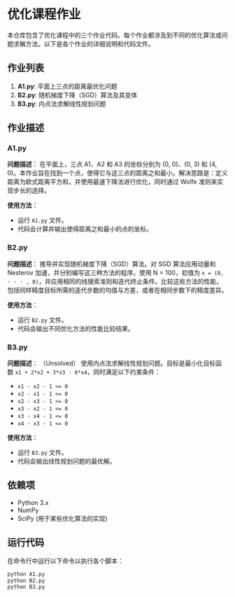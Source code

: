 # 优化课程作业

本仓库包含了优化课程中的三个作业代码。每个作业都涉及到不同的优化算法或问题求解方法。以下是各个作业的详细说明和代码文件。

## 作业列表

1. **A1.py**: 平面上三点的距离最优化问题
2. **B2.py**: 随机梯度下降（SGD）算法及其变体
3. **B3.py**: 内点法求解线性规划问题

## 作业描述

### A1.py

**问题描述**：
在平面上，三点 A1、A2 和 A3 的坐标分别为 (0, 0)、(0, 3) 和 (4, 0)。本作业旨在找到一个点，使得它与这三点的距离之和最小。解决思路是：定义距离为欧式距离平方和，并使用最速下降法进行优化，同时通过 Wolfe 准则来实现步长的选择。

**使用方法**：
- 运行 `A1.py` 文件。
- 代码会计算并输出使得距离之和最小的点的坐标。

### B2.py

**问题描述**：
推导并实现随机梯度下降（SGD）算法。对 SGD 算法应用动量和 Nesterov 加速，并分别编写这三种方法的程序。使用 N = 100，初值为 `x = (0, · · · , 0)`，并应用相同的线搜索准则和迭代终止条件。比较这些方法的性能，包括同样精度目标所需的迭代步数的均值与方差，或者在相同步数下的精度差异。

**使用方法**：
- 运行 `B2.py` 文件。
- 代码会输出不同优化方法的性能比较结果。

### B3.py

**问题描述**：
（Unsolved）
使用内点法求解线性规划问题。目标是最小化目标函数 `x1 + 2*x2 + 3*x3 - 6*x4`，同时满足以下约束条件：
- `x1 - x2 - 1 <= 0`
- `x2 - x1 - 1 <= 0`
- `x2 - x3 - 1 <= 0`
- `x3 - x2 - 1 <= 0`
- `x3 - x4 - 1 <= 0`
- `x4 - x3 - 1 <= 0`

**使用方法**：
- 运行 `B3.py` 文件。
- 代码会输出线性规划问题的最优解。

## 依赖项

- Python 3.x
- NumPy
- SciPy (用于某些优化算法的实现)

## 运行代码

在命令行中运行以下命令以执行各个脚本：

```bash
python A1.py
python B2.py
python B3.py
```
